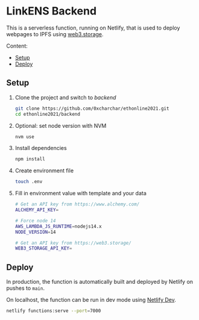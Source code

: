 # LinkENS Backend

This is a serverless function, running on Netlify, that is used to deploy webpages to IPFS using [web3.storage](https://web3.storage/).

Content:

* [Setup](#setup)
* [Deploy](#deploy)

## Setup

1. Clone the project and switch to _backend_
    ```sh
    git clone https://github.com/0xcharchar/ethonline2021.git
    cd ethonline2021/backend
    ```
2. Optional: set node version with NVM
    ```sh
    nvm use
    ```
3. Install dependencies
    ```sh
    npm install
    ```
4. Create environment file
    ```sh
    touch .env
    ```
5. Fill in environment value with template and your data
    ```sh
    # Get an API key from https://www.alchemy.com/
    ALCHEMY_API_KEY=
    
    # Force node 14
    AWS_LAMBDA_JS_RUNTIME=nodejs14.x
    NODE_VERSION=14
    
    # Get an API key from https://web3.storage/
    WEB3_STORAGE_API_KEY=
    ```

## Deploy

In production, the function is automatically built and deployed by Netlify on pushes to `main`.

On localhost, the function can be run in dev mode using [Netlify Dev](https://www.netlify.com/products/dev/).

```sh
netlify functions:serve --port=7000
```
